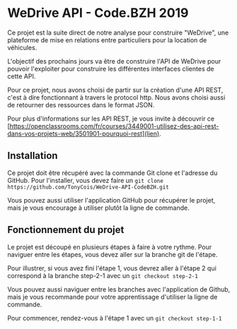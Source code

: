 # WeDrive API - Code.BZH 2019

Ce projet est la suite direct de notre analyse pour construire "WeDrive", une plateforme de mise en relations entre particuliers pour la location de véhicules.

L'objectif des prochains jours va être de construire l'API de WeDrive pour pouvoir l'exploiter pour construire les différentes interfaces clientes de cette API.

Pour ce projet, nous avons choisi de partir sur la création d'une API REST, c'est à dire fonctionnant à travers le protocol http. Nous avons choisi aussi de retourner des ressources dans le format JSON.

Pour plus d'informations sur les API REST, je vous invite à découvrir ce [https://openclassrooms.com/fr/courses/3449001-utilisez-des-api-rest-dans-vos-projets-web/3501901-pourquoi-rest](lien). 

## Installation

Ce projet doit être récupéré avec la commande Git clone et l'adresse du GitHub. Pour l'installer, vous devez faire un ``git clone https://github.com/TonyCois/WeDrive-API-CodeBZH.git``

Vous pouvez aussi utiliser l'application GitHub pour récupérer le projet, mais je vous encourage à utiliser plutôt la ligne de commande.


## Fonctionnement du projet

Le projet est découpé en plusieurs étapes à faire à votre rythme. Pour naviguer entre les étapes, vous devez aller sur la branche git de l'étape.

Pour illustrer, si vous avez fini l'étape 1, vous devrez aller à l'étape 2 qui correspond à la branche step-2-1 avec un ``git checkout step-2-1``

Vous pouvez aussi naviguer entre les branches avec l'application de Github, mais je vous recommande pour votre apprentissage d'utiliser la ligne de commande.

Pour commencer, rendez-vous à l'étape 1 avec un ``git checkout step-1-1``